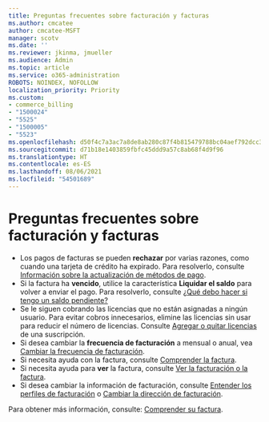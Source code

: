 ```yaml
---
title: Preguntas frecuentes sobre facturación y facturas
ms.author: cmcatee
author: cmcatee-MSFT
manager: scotv
ms.date: ''
ms.reviewer: jkinma, jmueller
ms.audience: Admin
ms.topic: article
ms.service: o365-administration
ROBOTS: NOINDEX, NOFOLLOW
localization_priority: Priority
ms.custom:
- commerce_billing
- "1500024"
- "5525"
- "1500005"
- "5523"
ms.openlocfilehash: d50f4c7a3ac7a8de8ab280c87f4b815479788bc04aef792dcc3e503bed5b2f03
ms.sourcegitcommit: d71b18e1403859fbfc45ddd9a57c8ab68f4d9f96
ms.translationtype: HT
ms.contentlocale: es-ES
ms.lasthandoff: 08/06/2021
ms.locfileid: "54501689"
---
```

# <a name="billing-or-invoice-faq"></a>Preguntas frecuentes sobre facturación y facturas

- Los pagos de facturas se pueden **rechazar** por varias razones, como cuando una tarjeta de crédito ha expirado. Para resolverlo, consulte [Información sobre la actualización de métodos de pago](/microsoft-365/commerce/billing-and-payments/manage-payment-methods#update-payment-method-details).
- Si la factura ha **vencido**, utilice la característica **Liquidar el saldo** para volver a enviar el pago. Para resolverlo, consulte [¿Qué debo hacer si tengo un saldo pendiente?](/microsoft-365/commerce/billing-and-payments/pay-for-your-subscription#what-if-i-have-an-outstanding-balance)
- Se le siguen cobrando las licencias que no están asignadas a ningún usuario. Para evitar cobros innecesarios, elimine las licencias sin usar para reducir el número de licencias. Consulte [Agregar o quitar licencias](/microsoft-365/commerce/licenses/buy-licenses) de una suscripción.
- Si desea cambiar la **frecuencia de facturación** a mensual o anual, vea [Cambiar la frecuencia de facturación](/microsoft-365/commerce/billing-and-payments/change-payment-frequency).
- Si necesita ayuda con la factura, consulte [Comprender la factura](/microsoft-365/commerce/billing-and-payments/understand-your-invoice2).
- Si necesita ayuda para **ver** la factura, consulte [Ver la facturación o la factura](/microsoft-365/commerce/billing-and-payments/view-your-bill-or-invoice).
- Si desea cambiar la información de facturación, consulte [Entender los perfiles de facturación](/microsoft-365/commerce/billing-and-payments/manage-billing-profiles) o [Cambiar la dirección de facturación](/microsoft-365/commerce/billing-and-payments/change-your-billing-addresses).

Para obtener más información, consulte: [Comprender su factura](/microsoft-365/commerce/billing-and-payments/understand-your-invoice2).
